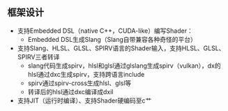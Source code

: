 ## 框架设计
- 支持Embedded DSL（native C++，CUDA-like）编写Shader：
  - Embedded DSL生成Slang（Slang自带兼容各种奇怪的平台）
- 支持Slang、HLSL、GLSL、SPIRV语言的Shader输入，支持HLSL、GLSL、SPIRV三者转译
  - slang代码生成spirv，hlsl和glsl通过glslang生成spirv（vulkan），dx的hlsl通过dxc生成spirv，支持跨语言include
  - spirv通过spirv-cross生成hlsl、glsl等
  - 转译后的hlsl通过dxc编译成dxil
- 支持JIT（运行时编译）、支持Shader硬编码至c艹
